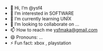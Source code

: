 - 👋 Hi, I’m @ysf4
- 👀 I’m interested in SOFTWARE
- 🌱 I’m currently learning UNİX
- 💞️ I’m looking to collaborate on ...
- 📫 How to reach me ysfmaka@gmail.com
- 😄 Pronouns: ...
- ⚡ Fun fact: xbox , playstation

<!---
ysf4/ysf4 is a ✨ special ✨ repository because its `README.md` (this file) appears on your GitHub profile.
You can click the Preview link to take a look at your changes.
--->
